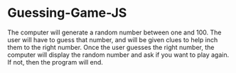 # Guessing-Game-JS
The computer will generate a random number between one and 100. 
The user will have to guess that number, and will be given clues to help inch them to the right number.
Once the user guesses the right number, the computer will display the random number and ask if you want to play again.
If not, then the program will end.
